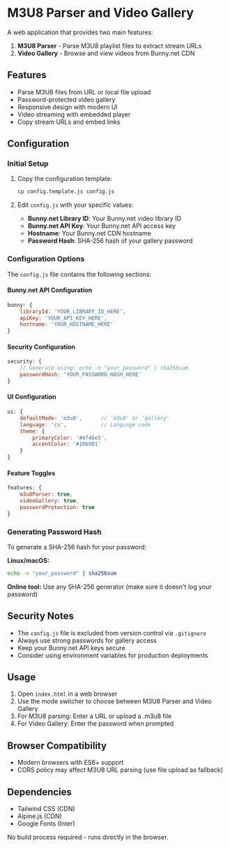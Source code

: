 # M3U8 Parser and Video Gallery

A web application that provides two main features:
1. **M3U8 Parser** - Parse M3U8 playlist files to extract stream URLs
2. **Video Gallery** - Browse and view videos from Bunny.net CDN

## Features

- Parse M3U8 files from URL or local file upload
- Password-protected video gallery
- Responsive design with modern UI
- Video streaming with embedded player
- Copy stream URLs and embed links

## Configuration

### Initial Setup

1. Copy the configuration template:
   ```bash
   cp config.template.js config.js
   ```

2. Edit `config.js` with your specific values:
   - **Bunny.net Library ID**: Your Bunny.net video library ID
   - **Bunny.net API Key**: Your Bunny.net API access key
   - **Hostname**: Your Bunny.net CDN hostname
   - **Password Hash**: SHA-256 hash of your gallery password

### Configuration Options

The `config.js` file contains the following sections:

#### Bunny.net API Configuration
```javascript
bunny: {
    libraryId: 'YOUR_LIBRARY_ID_HERE',
    apiKey: 'YOUR_API_KEY_HERE',
    hostname: 'YOUR_HOSTNAME_HERE'
}
```

#### Security Configuration
```javascript
security: {
    // Generate using: echo -n "your_password" | sha256sum
    passwordHash: 'YOUR_PASSWORD_HASH_HERE'
}
```

#### UI Configuration
```javascript
ui: {
    defaultMode: 'm3u8',      // 'm3u8' or 'gallery'
    language: 'cs',           // Language code
    theme: {
        primaryColor: '#4f46e5',
        accentColor: '#10b981'
    }
}
```

#### Feature Toggles
```javascript
features: {
    m3u8Parser: true,
    videoGallery: true,
    passwordProtection: true
}
```

### Generating Password Hash

To generate a SHA-256 hash for your password:

**Linux/macOS:**
```bash
echo -n "your_password" | sha256sum
```

**Online tool:** Use any SHA-256 generator (make sure it doesn't log your password)

## Security Notes

- The `config.js` file is excluded from version control via `.gitignore`
- Always use strong passwords for gallery access
- Keep your Bunny.net API keys secure
- Consider using environment variables for production deployments

## Usage

1. Open `index.html` in a web browser
2. Use the mode switcher to choose between M3U8 Parser and Video Gallery
3. For M3U8 parsing: Enter a URL or upload a .m3u8 file
4. For Video Gallery: Enter the password when prompted

## Browser Compatibility

- Modern browsers with ES6+ support
- CORS policy may affect M3U8 URL parsing (use file upload as fallback)

## Dependencies

- Tailwind CSS (CDN)
- Alpine.js (CDN)
- Google Fonts (Inter)

No build process required - runs directly in the browser.